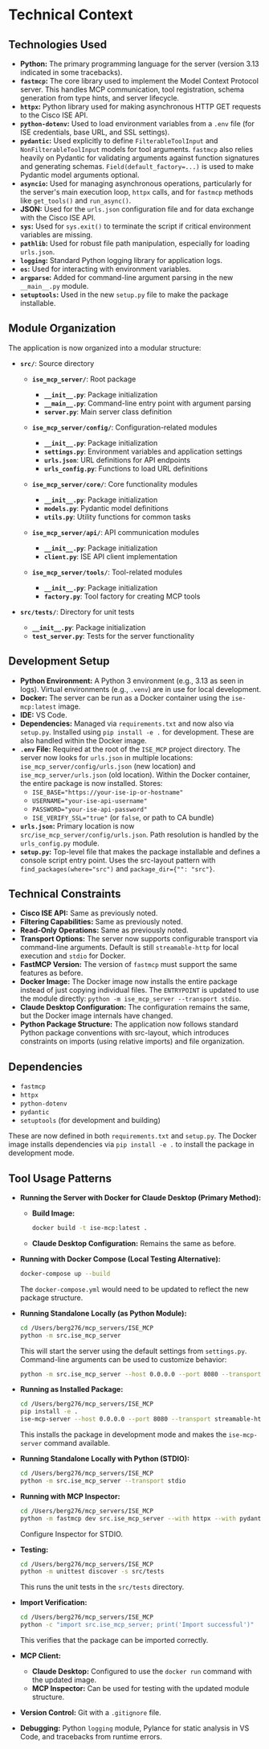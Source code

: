 # Technical Context

## Technologies Used

- **Python:** The primary programming language for the server (version 3.13 indicated in some tracebacks).
- **`fastmcp`:** The core library used to implement the Model Context Protocol server. This handles MCP communication, tool registration, schema generation from type hints, and server lifecycle.
- **`httpx`:** Python library used for making asynchronous HTTP GET requests to the Cisco ISE API.
- **`python-dotenv`:** Used to load environment variables from a `.env` file (for ISE credentials, base URL, and SSL settings).
- **`pydantic`:** Used explicitly to define `FilterableToolInput` and `NonFilterableToolInput` models for tool arguments. `fastmcp` also relies heavily on Pydantic for validating arguments against function signatures and generating schemas. `Field(default_factory=...)` is used to make Pydantic model arguments optional.
- **`asyncio`:** Used for managing asynchronous operations, particularly for the server's main execution loop, `httpx` calls, and for `fastmcp` methods like `get_tools()` and `run_async()`.
- **JSON:** Used for the `urls.json` configuration file and for data exchange with the Cisco ISE API.
- **`sys`:** Used for `sys.exit()` to terminate the script if critical environment variables are missing.
- **`pathlib`:** Used for robust file path manipulation, especially for loading `urls.json`.
- **`logging`:** Standard Python logging library for application logs.
- **`os`:** Used for interacting with environment variables.
- **`argparse`:** Added for command-line argument parsing in the new `__main__.py` module.
- **`setuptools`:** Used in the new `setup.py` file to make the package installable.

## Module Organization

The application is now organized into a modular structure:

- **`src/`**: Source directory
  - **`ise_mcp_server/`**: Root package
    - **`__init__.py`**: Package initialization
    - **`__main__.py`**: Command-line entry point with argument parsing
    - **`server.py`**: Main server class definition

  - **`ise_mcp_server/config/`**: Configuration-related modules
    - **`__init__.py`**: Package initialization
    - **`settings.py`**: Environment variables and application settings
    - **`urls.json`**: URL definitions for API endpoints
    - **`urls_config.py`**: Functions to load URL definitions

  - **`ise_mcp_server/core/`**: Core functionality modules
    - **`__init__.py`**: Package initialization
    - **`models.py`**: Pydantic model definitions
    - **`utils.py`**: Utility functions for common tasks

  - **`ise_mcp_server/api/`**: API communication modules
    - **`__init__.py`**: Package initialization
    - **`client.py`**: ISE API client implementation

  - **`ise_mcp_server/tools/`**: Tool-related modules
    - **`__init__.py`**: Package initialization
    - **`factory.py`**: Tool factory for creating MCP tools

- **`src/tests/`**: Directory for unit tests
  - **`__init__.py`**: Package initialization
  - **`test_server.py`**: Tests for the server functionality

## Development Setup

- **Python Environment:** A Python 3 environment (e.g., 3.13 as seen in logs). Virtual environments (e.g., `.venv`) are in use for local development.
- **Docker:** The server can be run as a Docker container using the `ise-mcp:latest` image.
- **IDE:** VS Code.
- **Dependencies:** Managed via `requirements.txt` and now also via `setup.py`. Installed using `pip install -e .` for development. These are also handled within the Docker image.
- **`.env` File:** Required at the root of the `ISE_MCP` project directory. The server now looks for `urls.json` in multiple locations: `ise_mcp_server/config/urls.json` (new location) and `ise_mcp_server/urls.json` (old location). Within the Docker container, the entire package is now installed. Stores:
    - `ISE_BASE="https://your-ise-ip-or-hostname"`
    - `USERNAME="your-ise-api-username"`
    - `PASSWORD="your-ise-api-password"`
    - `ISE_VERIFY_SSL="true"` (or `false`, or path to CA bundle)
- **`urls.json`:** Primary location is now `src/ise_mcp_server/config/urls.json`. Path resolution is handled by the `urls_config.py` module.
- **`setup.py`:** Top-level file that makes the package installable and defines a console script entry point. Uses the src-layout pattern with `find_packages(where="src")` and `package_dir={"": "src"}`.

## Technical Constraints

- **Cisco ISE API:** Same as previously noted.
- **Filtering Capabilities:** Same as previously noted.
- **Read-Only Operations:** Same as previously noted.
- **Transport Options:** The server now supports configurable transport via command-line arguments. Default is still `streamable-http` for local execution and `stdio` for Docker.
- **FastMCP Version:** The version of `fastmcp` must support the same features as before.
- **Docker Image:** The Docker image now installs the entire package instead of just copying individual files. The `ENTRYPOINT` is updated to use the module directly: `python -m ise_mcp_server --transport stdio`.
- **Claude Desktop Configuration:** The configuration remains the same, but the Docker image internals have changed.
- **Python Package Structure:** The application now follows standard Python package conventions with src-layout, which introduces constraints on imports (using relative imports) and file organization.

## Dependencies

- `fastmcp`
- `httpx`
- `python-dotenv`
- `pydantic`
- `setuptools` (for development and building)

These are now defined in both `requirements.txt` and `setup.py`. The Docker image installs dependencies via `pip install -e .` to install the package in development mode.

## Tool Usage Patterns

- **Running the Server with Docker for Claude Desktop (Primary Method):**
    - **Build Image:**
      ```bash
      docker build -t ise-mcp:latest .
      ```
    - **Claude Desktop Configuration:** Remains the same as before.

- **Running with Docker Compose (Local Testing Alternative):**
    ```bash
    docker-compose up --build
    ```
    The `docker-compose.yml` would need to be updated to reflect the new package structure.

- **Running Standalone Locally (as Python Module):**
    ```bash
    cd /Users/berg276/mcp_servers/ISE_MCP
    python -m src.ise_mcp_server
    ```
    This will start the server using the default settings from `settings.py`. Command-line arguments can be used to customize behavior:
    ```bash
    python -m src.ise_mcp_server --host 0.0.0.0 --port 8080 --transport stdio
    ```

- **Running as Installed Package:**
    ```bash
    cd /Users/berg276/mcp_servers/ISE_MCP
    pip install -e .
    ise-mcp-server --host 0.0.0.0 --port 8080 --transport streamable-http
    ```
    This installs the package in development mode and makes the `ise-mcp-server` command available.

- **Running Standalone Locally with Python (STDIO):**
    ```bash
    cd /Users/berg276/mcp_servers/ISE_MCP
    python -m src.ise_mcp_server --transport stdio
    ```

- **Running with MCP Inspector:**
    ```bash
    cd /Users/berg276/mcp_servers/ISE_MCP
    python -m fastmcp dev src.ise_mcp_server --with httpx --with pydantic --with python-dotenv
    ```
    Configure Inspector for STDIO.

- **Testing:**
    ```bash
    cd /Users/berg276/mcp_servers/ISE_MCP
    python -m unittest discover -s src/tests
    ```
    This runs the unit tests in the `src/tests` directory.

- **Import Verification:**
    ```bash
    cd /Users/berg276/mcp_servers/ISE_MCP
    python -c "import src.ise_mcp_server; print('Import successful')"
    ```
    This verifies that the package can be imported correctly.

- **MCP Client:**
    - **Claude Desktop:** Configured to use the `docker run` command with the updated image.
    - **MCP Inspector:** Can be used for testing with the updated module structure.

- **Version Control:** Git with a `.gitignore` file.
- **Debugging:** Python `logging` module, Pylance for static analysis in VS Code, and tracebacks from runtime errors.